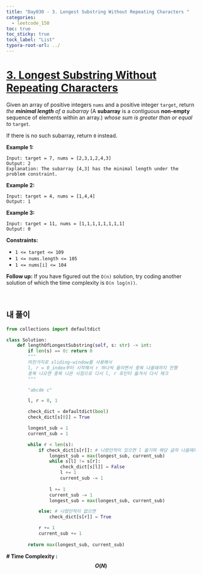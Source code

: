 ```yaml
---
title: "Day030 - 3. Longest Substring Without Repeating Characters "
categories:
  - leetcode_150
toc: true
toc_sticky: true
tock_label: "List"
typora-root-url: ../
---
```


# [3. Longest Substring Without Repeating Characters](https://leetcode.com/problems/longest-substring-without-repeating-characters/)

Given an array of positive integers `nums` and a positive integer `target`, return *the **minimal length** of a* *subarray* (A **subarray** is a contiguous **non-empty** sequence of elements within an array.) *whose sum is greater than or equal to* `target`. 

If there is no such subarray, return `0` instead.



**Example 1:**

```
Input: target = 7, nums = [2,3,1,2,4,3]
Output: 2
Explanation: The subarray [4,3] has the minimal length under the problem constraint.
```

**Example 2:**

```
Input: target = 4, nums = [1,4,4]
Output: 1
```

**Example 3:**

```
Input: target = 11, nums = [1,1,1,1,1,1,1,1]
Output: 0
```

 

**Constraints:**

- `1 <= target <= 109`
- `1 <= nums.length <= 105`
- `1 <= nums[i] <= 104`

 

**Follow up:** If you have figured out the `O(n)` solution, try coding another solution of which the time complexity is `O(n log(n))`.

<br>

## **내 풀이**

```python
from collections import defaultdict

class Solution:
    def lengthOfLongestSubstring(self, s: str) -> int:
        if len(s) == 0: return 0
        """
        마찬가지로 sliding-window를 사용해서
        l, r = 0_index부터 시작해서 r 하나씩 올리면서 중복 나올때까지 진행
        중복 나오면 중복 나온 시점으로 다시 l, r 포인터 옮겨서 다시 체크
        """

        "abcde c"

        l, r = 0, 1

        check_dict = defaultdict(bool)
        check_dict[s[0]] = True

        longest_sub = 1
        current_sub = 1

        while r < len(s):
            if check_dict[s[r]]: # 나왔던적이 있으면 l 옮기며 해당 글자 나올때까지 진행
                longest_sub = max(longest_sub, current_sub)
                while s[l] != s[r]:
                    check_dict[s[l]] = False
                    l += 1
                    current_sub -= 1
                    
                l += 1
                current_sub -= 1
                longest_sub = max(longest_sub, current_sub)

            else: # 나왔던적이 없으면
                check_dict[s[r]] = True

            r += 1
            current_sub += 1
                
        return max(longest_sub, current_sub)
```






**\# Time Complexity  : $$O(N)$$** 

<br>

